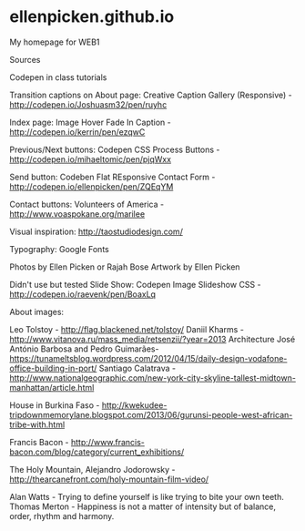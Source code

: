 # ellenpicken.github.io
My homepage for WEB1

Sources

Codepen in class tutorials

Transition captions on About page:
Creative Caption Gallery (Responsive) - http://codepen.io/Joshuasm32/pen/ruyhc

Index page: 
Image Hover Fade In Caption - http://codepen.io/kerrin/pen/ezqwC

Previous/Next buttons:
Codepen CSS Process Buttons - http://codepen.io/mihaeltomic/pen/pjqWxx

Send button:
Codeben Flat REsponsive Contact Form - http://codepen.io/ellenpicken/pen/ZQEqYM

Contact buttons:
Volunteers of America - http://www.voaspokane.org/marilee


Visual inspiration:
http://taostudiodesign.com/


Typography: 
Google Fonts

Photos by Ellen Picken or Rajah Bose
Artwork by Ellen Picken



Didn't use but tested Slide Show:
Codepen Image Slideshow CSS - http://codepen.io/raevenk/pen/BoaxLq


About images:

Leo Tolstoy - http://flag.blackened.net/tolstoy/
Daniil Kharms - http://www.vitanova.ru/mass_media/retsenzii/?year=2013
Architecture José António Barbosa and Pedro Guimarães- https://tunameltsblog.wordpress.com/2012/04/15/daily-design-vodafone-office-building-in-port/
Santiago Calatrava - http://www.nationalgeographic.com/new-york-city-skyline-tallest-midtown-manhattan/article.html

House in Burkina Faso - http://kwekudee-tripdownmemorylane.blogspot.com/2013/06/gurunsi-people-west-african-tribe-with.html

Francis Bacon - http://www.francis-bacon.com/blog/category/current_exhibitions/

The Holy Mountain, Alejandro Jodorowsky - http://thearcanefront.com/holy-mountain-film-video/

Alan Watts - Trying to define yourself is like trying to bite your own teeth.
Thomas Merton - Happiness is not a matter of intensity but of balance, order, rhythm and harmony.